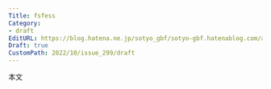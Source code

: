 ```yaml
---
Title: fsfess
Category:
- draft
EditURL: https://blog.hatena.ne.jp/sotyo_gbf/sotyo-gbf.hatenablog.com/atom/entry/4207112889924322865
Draft: true
CustomPath: 2022/10/issue_299/draft
---
```


本文
